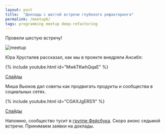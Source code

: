 ```yaml
---
layout: post
title:  "Доклады с шестой встречи глубокого рефакторинга"
permalink: /meetup6/
tags: programming meetup deep-refactoring
---
```


Провели шестую встречу!

![meetup](/assets/static/meetup6.jpg)

Юра Хрусталев рассказал, как мы в проекте внедряли Ансибл:

{% include youtube.html id="MwkTKwhQqaE" %}

[Слайды](http://www.slideshare.net/IvanGrishaev/make-ansible)

Миша Вьюков дал советы как продвигать продукты и сообщества в социальных сетях.

{% include youtube.html id="CGAXJgERS1I" %}

[Слайды](http://www.slideshare.net/IvanGrishaev/ss-62728521)

Напомню, сообщество тусит в [группе Фейсбука][facebook-group]. Скоро анонс
седьмой встречи. Принимаем заявки на доклады.

[facebook-group]: https://www.facebook.com/groups/deeprefactoring/
